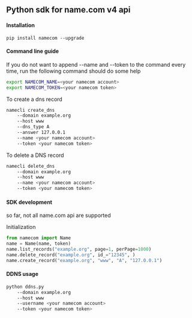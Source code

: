 ## Python sdk for name.com v4 api


#### Installation
```
pip install namecom --upgrade
``` 


#### Command line guide

If you do not want to append --name and --token to the command every time, run the following command should do some help
```bash
export NAMECOM_NAME=<your namecom account>
export NAMECOM_TOKEN=<your namecom token>
```


To create a dns record
```bash
namecli create_dns 
    --domain example.org
    --host www
    --dns_type A
    --answer 127.0.0.1
    --name <your namecom account>
    --token <your namecom token>
```

To delete a DNS record
```bash
namecli delete_dns 
    --domain example.org
    --host www
    --name <your namecom account>
    --token <your namecom token>
```


#### SDK development

so far, not all name.com api are supported

Initialization
```python
from namecom import Name
name = Name(name, token)
name.list_records("example.org", page=1, perPage=1000)
name.delete_record("example.org", id_="12345", )
name.create_record("example.org", "www", "A", "127.0.0.1")
```

#### DDNS usage
```bash
python ddns.py 
    --domain example.org
    --host www
    --username <your namecom account>
    --token <your namecom token>
```